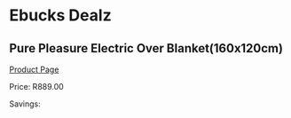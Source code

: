 
# Ebucks Dealz
## Pure Pleasure Electric Over Blanket(160x120cm)
[Product Page](https://www.ebucks.com/web/shop/productSelected.do?prodId=925109804&catId=704984344)

Price: R889.00

Savings: 


	